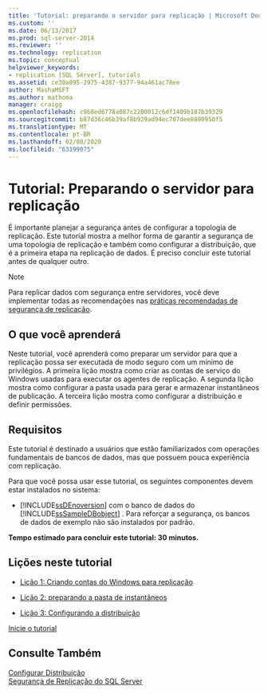 ```yaml
---
title: 'Tutorial: preparando o servidor para replicação | Microsoft Docs'
ms.custom: ''
ms.date: 06/13/2017
ms.prod: sql-server-2014
ms.reviewer: ''
ms.technology: replication
ms.topic: conceptual
helpviewer_keywords:
- replication [SQL Server], tutorials
ms.assetid: ce30a095-2975-4387-9377-94a461ac78ee
author: MashaMSFT
ms.author: mathoma
manager: craigg
ms.openlocfilehash: c9b8ed6778a087c2200012c6df1409b187b39329
ms.sourcegitcommit: b87d36c46b39af8b929ad94ec707dee8800950f5
ms.translationtype: MT
ms.contentlocale: pt-BR
ms.lasthandoff: 02/08/2020
ms.locfileid: "63199075"
---
```

# <a name="tutorial-preparing-the-server-for-replication"></a>Tutorial: Preparando o servidor para replicação
  É importante planejar a segurança antes de configurar a topologia de replicação. Este tutorial mostra a melhor forma de garantir a segurança de uma topologia de replicação e também como configurar a distribuição, que é a primeira etapa na replicação de dados. É preciso concluir este tutorial antes de qualquer outro.  
  
> [!NOTE]  
>  Para replicar dados com segurança entre servidores, você deve implementar todas as recomendações nas [práticas recomendadas de segurança de replicação](security/replication-security-best-practices.md).  
  
## <a name="what-you-will-learn"></a>O que você aprenderá  
 Neste tutorial, você aprenderá como preparar um servidor para que a replicação possa ser executada de modo seguro com um mínimo de privilégios. A primeira lição mostra como criar as contas de serviço do Windows usadas para executar os agentes de replicação. A segunda lição mostra como configurar a pasta usada para gerar e armazenar instantâneos de publicação. A terceira lição mostra como configurar a distribuição e definir permissões.  
  
## <a name="requirements"></a>Requisitos  
 Este tutorial é destinado a usuários que estão familiarizados com operações fundamentais de bancos de dados, mas que possuem pouca experiência com replicação.  
  
 Para que você possa usar esse tutorial, os seguintes componentes devem estar instalados no sistema:  
  
-   
  [!INCLUDE[ssDEnoversion](../../includes/ssdenoversion-md.md)] com o banco de dados do [!INCLUDE[ssSampleDBobject](../../includes/sssampledbobject-md.md)] . Para reforçar a segurança, os bancos de dados de exemplo não são instalados por padrão.  
  
 **Tempo estimado para concluir este tutorial: 30 minutos.**  
  
## <a name="lessons-in-this-tutorial"></a>Lições neste tutorial  
  
-   [Lição 1: Criando contas do Windows para replicação](lesson-1-creating-windows-accounts-for-replication.md)  
  
-   [Lição 2: preparando a pasta de instantâneos](lesson-2-preparing-the-snapshot-folder.md)  
  
-   [Lição 3: Configurando a distribuição](lesson-3-configuring-distribution.md)  
  
 [Inicie o tutorial](lesson-1-creating-windows-accounts-for-replication.md)  
  
## <a name="see-also"></a>Consulte Também  
 [Configurar Distribuição](configure-distribution.md)   
 [Segurança de Replicação do SQL Server](security/view-and-modify-replication-security-settings.md)  
  
  
